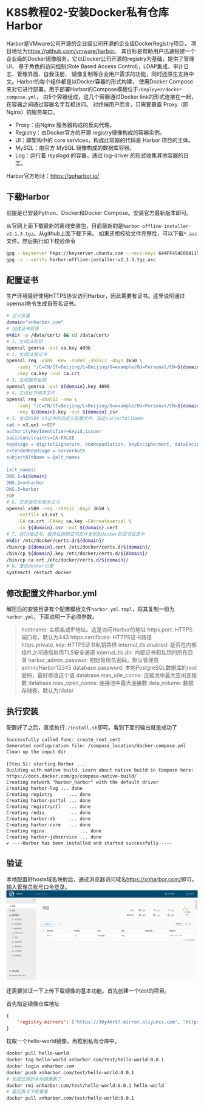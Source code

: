# K8S教程02-安装Docker私有仓库Harbor

Harbor是VMware公司开源的企业级公司开源的企业级DockerRegistry项目， 项目地址为<https://github.com/vmware/harbor>。
其目标是帮助用户迅速搭建一个企业级的Docker镜像服务。它以Docker公司开源的registry为基础，提供了管理UI，
基于角色的访问控制(Role Based Access Control)，LDAP集成、审计日志、管理界面、自我注册、
镜像复制等企业用户需求的功能，同时还原生支持中文。Harbor的每个组件都是以Docker容器的形式构建，
使用Docker Compose来对它进行部署。用于部署Harbor的Compose模板位于`/Deployer/docker-compose.yml`，
由5个容器组成，这几个容器通过Docker link的形式连接在一起，在容器之间通过容器名字互相访问。
对终端用户而言，只需要暴露 Proxy（即Nginx）的服务端口。

* Proxy：由Nginx 服务器构成的反向代理。
* Registry：由Docker官方的开源 registry镜像构成的容器实例。
* UI：即架构中的 core services，构成此容器的代码是 Harbor 项目的主体。
* MySQL：由官方 MySQL 镜像构成的数据库容器。
* Log：运行着 rsyslogd 的容器，通过 log-driver 的形式收集其他容器的日志。

Harbor官方地址：https://goharbor.io/

## 下载Harbor
前提是已安装Python、Docker和Docker Compose。安装官方最新版本即可。

从官网上面下载最新的离线安装包，目前最新的是`harbor-offline-installer-v2.1.3.tgz`。从github上面下载下来。
如果还想校验文件完整性，可以下载`*.asc`文件。然后执行如下校验命令
```bash
gpg --keyserver hkps://keyserver.ubuntu.com --recv-keys 644FF454C0B4115C
gpg -v --verify harbor-offline-installer-v2.1.3.tgz.asc
```

## 配置证书
生产环境最好使用HTTPS协议访问Harbor，因此需要有证书。这里说明通过openssl命令生成自签名证书。
```bash
# 定义变量
domain="xnharbor.com"
# 创建证书目录
mkdir -p /data/cert/ && cd /data/cert/
# 1、生成CA私钥
openssl genrsa -out ca.key 4096
# 2、生成CA根证书
openssl req -x509 -new -nodes -sha512 -days 3650 \
    -subj "/C=CN/ST=Beijing/L=Beijing/O=example/OU=Personal/CN=${domain}" \
    -key ca.key -out ca.crt
# 3、生成服务私钥
openssl genrsa -out ${domain}.key 4096
# 4、生成证书请求文件
openssl req -sha512 -new \
    -subj "/C=CN/ST=Beijing/L=Beijing/O=example/OU=Personal/CN=${domain}" \
    -key ${domain}.key -out ${domain}.csr
# 5、生成X509 V3证书的自定义配置文件，指定subjectAltName
cat > v3.ext <<EOF
authorityKeyIdentifier=keyid,issuer
basicConstraints=CA:FALSE
keyUsage = digitalSignature, nonRepudiation, keyEncipherment, dataEncipherment
extendedKeyUsage = serverAuth
subjectAltName = @alt_names

[alt_names]
DNS.1=${domain}
DNS.2=xnharbor
DNS.3=harbor
EOF
# 6、签发自签名服务证书
openssl x509 -req -sha512 -days 3650 \
    -extfile v3.ext \
    -CA ca.crt -CAkey ca.key -CAcreateserial \
    -in ${domain}.csr -out ${domain}.cert
# 7、将CA根证书、服务私钥和证书文件复制到docker的证书目录中
mkdir /etc/docker/certs.d/${domain}/
/bin/cp ${domain}.cert /etc/docker/certs.d/${domain}/
/bin/cp ${domain}.key /etc/docker/certs.d/${domain}/
/bin/cp ca.crt /etc/docker/certs.d/${domain}/
# 8、重启docker引擎
systemctl restart docker
```

## 修改配置文件harbor.yml
解压后的安装目录有个配置模板文件`harbor.yml.tmpl`，将其复制一份为`harbor.yml`，下面说明一下必须参数。

> hostname: 主机名或IP地址。这是访问Harbor的地址
> https.port: HTTPS端口号，默认为443
> https.certificate: HTTPS证书路径
> https.private_key: HTTPS证书私钥路径
> internal_tls.enabled: 是否在内部组件之间通信启用TLS安全通道
> internal_tls.dir: 内部证书和私钥的所在目录
> harbor_admin_passwor: 初始管理员密码。默认管理员admin/Harbor12345
> database.password: 本地PostgreSQL数据库的root密码，最好修改这个值
> database.max_idle_conns: 连接池中最大空闲连接数
> database.max_open_conns: 连接池中最大连接数
> data_volume: 数据存储卷。默认为/data/

## 执行安装
配置好了之后，直接执行`./install.sh`即可。看到下面的输出就是成功了
```
Successfully called func: create_root_cert
Generated configuration file: /compose_location/docker-compose.yml
Clean up the input dir

[Step 5]: starting Harbor ...
Building with native build. Learn about native build in Compose here: https://docs.docker.com/go/compose-native-build/
Creating network "harbor_harbor" with the default driver
Creating harbor-log ... done
Creating registry      ... done
Creating harbor-portal ... done
Creating registryctl   ... done
Creating redis         ... done
Creating harbor-db     ... done
Creating harbor-core   ... done
Creating nginx             ... done
Creating harbor-jobservice ... done
✔ ----Harbor has been installed and started successfully.----
```

## 验证
本地配置好hosts域名映射后，通过浏览器访问域名<https://xnharbor.com/>即可。输入管理员账号口令登录。
![img.png](images/img-20210208001801.png)

还需要验证一下上传下载镜像的基本功能。首先创建一个test的项目。

首先指定镜像仓库地址
```json
{
    "registry-mirrors": ["https://30y4mr57.mirror.aliyuncs.com", "https://xnharbor.com"]
}
```
拉取一个hello-world镜像，再推到私有仓库中。
```bash
docker pull hello-world
docker tag hello-world xnharbor.com/test/hello-world:0.0.1
docker login xnharbor.com
docker push xnharbor.com/test/hello-world:0.0.1
# 先把已有的本地镜像删了
docker rmi xnharbor.com/test/hello-world:0.0.1 hello-world
# 最后再次下载看看
docker pull xnharbor.com/test/hello-world:0.0.1
```



